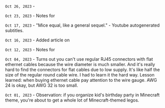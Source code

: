 `Oct 26, 2023` - [](/12_articles/45-minimal-linux-email-box.md)

`Oct 23, 2023` - Notes for [](/17_notes/24-four_key_metrics_for_a_software_development_team.md)

`Oct 17, 2023` - "Mice equal, like a general sequel." - Youtube autogenerated subtitles.

`Oct 16, 2023` - Added article on [](/12_articles/43-pydantic-mutable-defaults.md)

`Oct 12, 2023` - Notes for [](/17_notes/23-being_accountable_when_you_dont_have_control.md)

`Oct 04, 2023` - Turns out you can't use regular RJ45 connectors with flat ethernet cables because the wire diameter is much smaller.
And it's really hard to find the connectors for flat cables due to low supply.
It's like half the size of the regular round cable wire.
I had to learn it the hard way.
Lesson learned: when buying ethernet cable pay attention to the wire gauge.
AWG 24 is okay, but AWG 32 is too small.

`Oct 01, 2023` - Observation: if you organize kid's birthday party in Minecraft theme, you're about to get a whole lot of Minecraft-themed legos.

